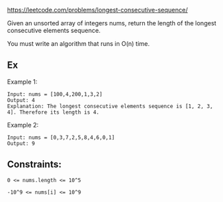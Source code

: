 https://leetcode.com/problems/longest-consecutive-sequence/

Given an unsorted array of integers nums, return the length of the longest consecutive elements sequence.

You must write an algorithm that runs in O(n) time.

## Ex

Example 1:

```
Input: nums = [100,4,200,1,3,2]
Output: 4
Explanation: The longest consecutive elements sequence is [1, 2, 3, 4]. Therefore its length is 4.
```

Example 2:

```
Input: nums = [0,3,7,2,5,8,4,6,0,1]
Output: 9
```

## Constraints:

    0 <= nums.length <= 10^5

    -10^9 <= nums[i] <= 10^9

 



